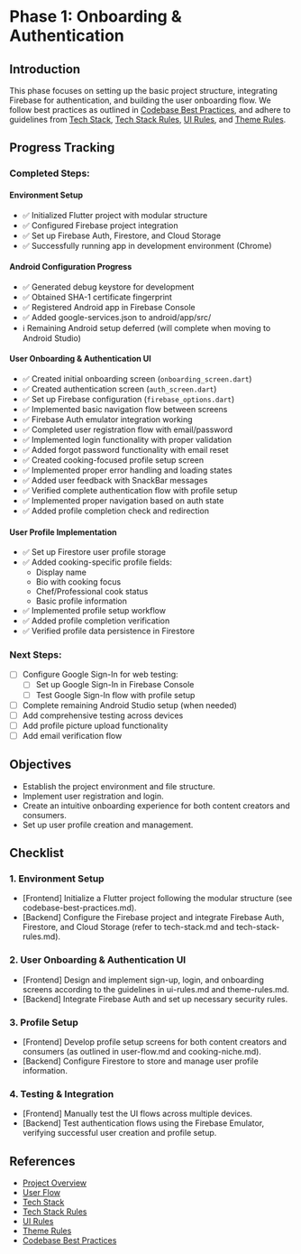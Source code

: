 # Phase 1: Onboarding & Authentication

## Introduction
This phase focuses on setting up the basic project structure, integrating Firebase for authentication, and building the user onboarding flow. We follow best practices as outlined in [Codebase Best Practices](codebase-best-practices.md), and adhere to guidelines from [Tech Stack](tech-stack.md), [Tech Stack Rules](tech-stack-rules.md), [UI Rules](ui-rules.md), and [Theme Rules](theme-rules.md).

## Progress Tracking
### Completed Steps:
#### Environment Setup
- ✅ Initialized Flutter project with modular structure
- ✅ Configured Firebase project integration
- ✅ Set up Firebase Auth, Firestore, and Cloud Storage
- ✅ Successfully running app in development environment (Chrome)

#### Android Configuration Progress
- ✅ Generated debug keystore for development
- ✅ Obtained SHA-1 certificate fingerprint
- ✅ Registered Android app in Firebase Console
- ✅ Added google-services.json to android/app/src/
- ℹ️ Remaining Android setup deferred (will complete when moving to Android Studio)

#### User Onboarding & Authentication UI
- ✅ Created initial onboarding screen (`onboarding_screen.dart`)
- ✅ Created authentication screen (`auth_screen.dart`)
- ✅ Set up Firebase configuration (`firebase_options.dart`)
- ✅ Implemented basic navigation flow between screens
- ✅ Firebase Auth emulator integration working
- ✅ Completed user registration flow with email/password
- ✅ Implemented login functionality with proper validation
- ✅ Added forgot password functionality with email reset
- ✅ Created cooking-focused profile setup screen
- ✅ Implemented proper error handling and loading states
- ✅ Added user feedback with SnackBar messages
- ✅ Verified complete authentication flow with profile setup
- ✅ Implemented proper navigation based on auth state
- ✅ Added profile completion check and redirection

#### User Profile Implementation
- ✅ Set up Firestore user profile storage
- ✅ Added cooking-specific profile fields:
  - Display name
  - Bio with cooking focus
  - Chef/Professional cook status
  - Basic profile information
- ✅ Implemented profile setup workflow
- ✅ Added profile completion verification
- ✅ Verified profile data persistence in Firestore

### Next Steps:
- [ ] Configure Google Sign-In for web testing:
  - [ ] Set up Google Sign-In in Firebase Console
  - [ ] Test Google Sign-In flow with profile setup
- [ ] Complete remaining Android Studio setup (when needed)
- [ ] Add comprehensive testing across devices
- [ ] Add profile picture upload functionality
- [ ] Add email verification flow

## Objectives
- Establish the project environment and file structure.
- Implement user registration and login.
- Create an intuitive onboarding experience for both content creators and consumers.
- Set up user profile creation and management.

## Checklist

### 1. Environment Setup
- [Frontend] Initialize a Flutter project following the modular structure (see codebase-best-practices.md).
- [Backend] Configure the Firebase project and integrate Firebase Auth, Firestore, and Cloud Storage (refer to tech-stack.md and tech-stack-rules.md).

### 2. User Onboarding & Authentication UI
- [Frontend] Design and implement sign-up, login, and onboarding screens according to the guidelines in ui-rules.md and theme-rules.md.
- [Backend] Integrate Firebase Auth and set up necessary security rules.

### 3. Profile Setup
- [Frontend] Develop profile setup screens for both content creators and consumers (as outlined in user-flow.md and cooking-niche.md).
- [Backend] Configure Firestore to store and manage user profile information.

### 4. Testing & Integration
- [Frontend] Manually test the UI flows across multiple devices.
- [Backend] Test authentication flows using the Firebase Emulator, verifying successful user creation and profile setup.

## References
- [Project Overview](project-overview.md)
- [User Flow](user-flow.md)
- [Tech Stack](tech-stack.md)
- [Tech Stack Rules](tech-stack-rules.md)
- [UI Rules](ui-rules.md)
- [Theme Rules](theme-rules.md)
- [Codebase Best Practices](codebase-best-practices.md) 